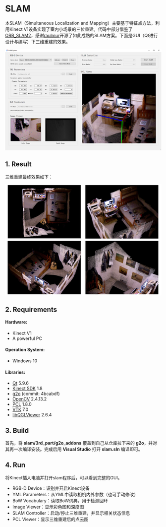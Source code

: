 # **SLAM**

本SLAM（Simultaneous Localization and Mapping）主要基于特征点方法，利用Kinect V1设备实现了室内小场景的三位重建。代码中部分借鉴了[ORB_SLAM2](https://github.com/raulmur/ORB_SLAM2.git)，感谢[raulmur](<https://github.com/raulmur>)开源了如此成熟的SLAM方案。下面是GUI（Qt进行设计与编写）下三维重建的效果。

![](./images/overview.png)

## 1. Result

三维重建最终效果如下：

![](./images/result.png)

## 2. Requirements

#### Hardware:

- Kinect V1
- A powerful PC

#### Operation System:

- Windows 10

#### Libraries:

- [Qt](https://www.qt.io/) 5.9.6
- [Kinect SDK](https://developer.microsoft.com/en-us/windows/kinect) 1.8
- [g2o](https://github.com/RainerKuemmerle/g2o) (commit: 4bcabdf)
- [OpenCV](https://github.com/opencv/opencv) 2.4.13.2
- [PCL](https://github.com/PointCloudLibrary/pcl) 1.8.0
- [VTK](https://github.com/Kitware/VTK) 7.0
- [libQGLViewer](https://github.com/GillesDebunne/libQGLViewer) 2.6.4

## 3. Build

首先，将 **slam/3rd_part/g2o_addons** 覆盖到自己从仓库拉下来的 **g2o**，并对其再一次编译安装。完成后用 **Visual Studio** 打开 **slam.sln** 编译即可。

## 4. Run

将Kinect插入电脑并打开slam程序后，可以看到完整的GUI。

- RGB-D Device：识别并开启Kinect设备
- YML Parameters：从YML中读取相机内外参数（也可手动修改）
- BoW Vocabulary：读取BoW词典，用于检测回环
- Image Viewer：显示彩色图和深度图
- SLAM Controller：启动/停止三维重建，并显示相关状态信息
- PCL Viewer：显示三维重建后的点云图